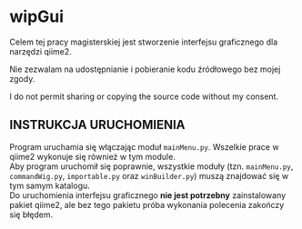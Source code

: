 # wipGui

Celem tej pracy magisterskiej jest stworzenie interfejsu graficznego dla narzędzi qiime2.

Nie zezwalam na udostępnianie i pobieranie kodu źródłowego bez mojej zgody.

I do not permit sharing or copying the source code without my consent.


## INSTRUKCJA URUCHOMIENIA

Program uruchamia się włączając moduł `mainMenu.py`. Wszelkie prace w qiime2 wykonuje się również w tym module.   
Aby program uruchomił się poprawnie, wszystkie moduły (tzn. `mainMenu.py`, `commandWig.py`, `importable.py` oraz `winBuilder.py`) muszą znajdować się w tym samym katalogu.   
Do uruchomienia interfejsu graficznego **nie jest potrzebny** zainstalowany pakiet qiime2, ale bez tego pakietu próba wykonania polecenia zakończy się błędem.   
